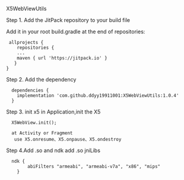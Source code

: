 X5WebViewUtils

Step 1. Add the JitPack repository to your build file

Add it in your root build.gradle at the end of repositories:

     allprojects {
	    repositories {
	  	...
	  	maven { url 'https://jitpack.io' }
	   }
    }
Step 2. Add the dependency

      dependencies {
        implementation 'com.github.ddyy19911001:X5WebViewUtils:1.0.4'
      }
Step 3. init x5
  in Application,init the X5
    
      X5WebView.init();
      
      at Activity or Fragment
       use X5.onresume、X5.onpause、X5.ondestroy
 
Step 4.Add .so and ndk
   add .so jniLibs
   
      ndk {
            abiFilters "armeabi", "armeabi-v7a", "x86", "mips"
        }
